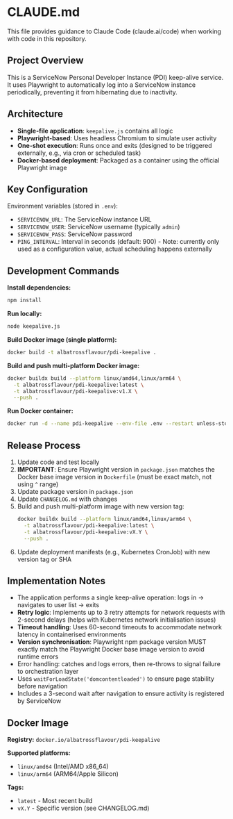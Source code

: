 # CLAUDE.md

This file provides guidance to Claude Code (claude.ai/code) when working with code in this repository.

## Project Overview

This is a ServiceNow Personal Developer Instance (PDI) keep-alive service. It uses Playwright to automatically log into a ServiceNow instance periodically, preventing it from hibernating due to inactivity.

## Architecture

- **Single-file application**: `keepalive.js` contains all logic
- **Playwright-based**: Uses headless Chromium to simulate user activity
- **One-shot execution**: Runs once and exits (designed to be triggered externally, e.g., via cron or scheduled task)
- **Docker-based deployment**: Packaged as a container using the official Playwright image

## Key Configuration

Environment variables (stored in `.env`):
- `SERVICENOW_URL`: The ServiceNow instance URL
- `SERVICENOW_USER`: ServiceNow username (typically `admin`)
- `SERVICENOW_PASS`: ServiceNow password
- `PING_INTERVAL`: Interval in seconds (default: 900) - Note: currently only used as a configuration value, actual scheduling happens externally

## Development Commands

**Install dependencies:**
```bash
npm install
```

**Run locally:**
```bash
node keepalive.js
```

**Build Docker image (single platform):**
```bash
docker build -t albatrossflavour/pdi-keepalive .
```

**Build and push multi-platform Docker image:**
```bash
docker buildx build --platform linux/amd64,linux/arm64 \
  -t albatrossflavour/pdi-keepalive:latest \
  -t albatrossflavour/pdi-keepalive:v1.X \
  --push .
```

**Run Docker container:**
```bash
docker run -d --name pdi-keepalive --env-file .env --restart unless-stopped albatrossflavour/pdi-keepalive
```

## Release Process

1. Update code and test locally
2. **IMPORTANT**: Ensure Playwright version in `package.json` matches the Docker base image version in `Dockerfile` (must be exact match, not using `^` range)
3. Update package version in `package.json`
4. Update `CHANGELOG.md` with changes
5. Build and push multi-platform image with new version tag:
   ```bash
   docker buildx build --platform linux/amd64,linux/arm64 \
     -t albatrossflavour/pdi-keepalive:latest \
     -t albatrossflavour/pdi-keepalive:vX.Y \
     --push .
   ```
6. Update deployment manifests (e.g., Kubernetes CronJob) with new version tag or SHA

## Implementation Notes

- The application performs a single keep-alive operation: logs in → navigates to user list → exits
- **Retry logic**: Implements up to 3 retry attempts for network requests with 2-second delays (helps with Kubernetes network initialisation issues)
- **Timeout handling**: Uses 60-second timeouts to accommodate network latency in containerised environments
- **Version synchronisation**: Playwright npm package version MUST exactly match the Playwright Docker base image version to avoid runtime errors
- Error handling: catches and logs errors, then re-throws to signal failure to orchestration layer
- Uses `waitForLoadState('domcontentloaded')` to ensure page stability before navigation
- Includes a 3-second wait after navigation to ensure activity is registered by ServiceNow

## Docker Image

**Registry:** `docker.io/albatrossflavour/pdi-keepalive`

**Supported platforms:**
- `linux/amd64` (Intel/AMD x86_64)
- `linux/arm64` (ARM64/Apple Silicon)

**Tags:**
- `latest` - Most recent build
- `vX.Y` - Specific version (see CHANGELOG.md)
